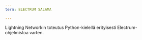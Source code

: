 ```yaml
---
term: ELECTRUM SALAMA

---
```

Lightning Networkin toteutus Python-kielellä erityisesti Electrum-ohjelmistoa varten.